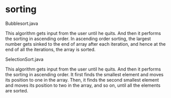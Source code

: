 # sorting

Bubblesort.java

This algorithm gets input from the user until he quits. And then it performs the sorting in ascending order. In ascending
order sorting, the largest number gets sinked to the end of array after each iteration, and hence at the end of all the
iterations, the array is sorted.

SelectionSort.java

This algorithm gets input from the user until he quits. And then it performs the sorting in ascending order. It first
finds the smallest element and moves its position to one in the array. Then, it finds the second smallest element and
moves its position to two in the array, and so on, until all the elements are sorted. 
